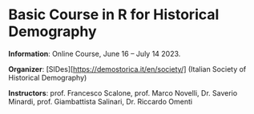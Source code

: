 # Basic Course in R for Historical Demography 

**Information**: Online Course, June 16 – July 14 2023.


**Organizer**: [SIDes][https://demostorica.it/en/society/] (Italian Society of Historical Demography)


**Instructors**: prof. Francesco Scalone, prof. Marco Novelli, Dr. Saverio Minardi, prof. Giambattista Salinari, Dr. Riccardo Omenti
